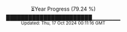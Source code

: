 <p align="center">
⏳Year Progress (79.24 %)<br>
███████████████████████▁▁▁▁▁▁▁ <br>
<sub>Updated: Thu, 17 Oct 2024 00:11:16 GMT</sub>
</p>

